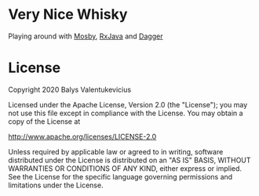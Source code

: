 # Very Nice Whisky

Playing around with [Mosby](https://github.com/sockeqwe/mosby), [RxJava](https://github.com/ReactiveX/RxJava) and [Dagger](https://github.com/google/dagger)

# License

Copyright 2020 Balys Valentukevicius

Licensed under the Apache License, Version 2.0 (the "License");
you may not use this file except in compliance with the License.
You may obtain a copy of the License at

   http://www.apache.org/licenses/LICENSE-2.0

Unless required by applicable law or agreed to in writing, software
distributed under the License is distributed on an "AS IS" BASIS,
WITHOUT WARRANTIES OR CONDITIONS OF ANY KIND, either express or implied.
See the License for the specific language governing permissions and
limitations under the License.
